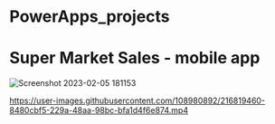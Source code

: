 # PowerApps_projects

# Super Market Sales - mobile app
![Screenshot 2023-02-05 181153](https://user-images.githubusercontent.com/108980892/216819284-372860a4-b11f-428f-b1d1-3bacb54a7038.png)

https://user-images.githubusercontent.com/108980892/216819460-8480cbf5-229a-48aa-98bc-bfa1d4f6e874.mp4


